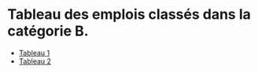 # Tableau des emplois classés dans la catégorie B.

- [Tableau 1](tableau-1)
- [Tableau 2](tableau-2)
